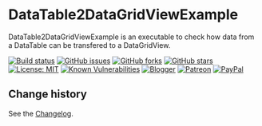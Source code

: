 DataTable2DataGridViewExample
====================================

DataTable2DataGridViewExample is an executable to check how data from a DataTable can be transfered to a DataGridView.

[![Build status](https://ci.appveyor.com/api/projects/status/ofu1tw09dl8j7j4g?svg=true)](https://ci.appveyor.com/project/SeppPenner/datatable2datagridviewexample)
[![GitHub issues](https://img.shields.io/github/issues/SeppPenner/DataTable2DataGridViewExample.svg)](https://github.com/SeppPenner/DataTable2DataGridViewExample/issues)
[![GitHub forks](https://img.shields.io/github/forks/SeppPenner/DataTable2DataGridViewExample.svg)](https://github.com/SeppPenner/DataTable2DataGridViewExample/network)
[![GitHub stars](https://img.shields.io/github/stars/SeppPenner/DataTable2DataGridViewExample.svg)](https://github.com/SeppPenner/DataTable2DataGridViewExample/stargazers)
[![License: MIT](https://img.shields.io/badge/License-MIT-blue.svg)](https://raw.githubusercontent.com/SeppPenner/DataTable2DataGridViewExample/master/License.txt)
[![Known Vulnerabilities](https://snyk.io/test/github/SeppPenner/DataTable2DataGridViewExample/badge.svg)](https://snyk.io/test/github/SeppPenner/DataTable2DataGridViewExample)
[![Blogger](https://img.shields.io/badge/Follow_me_on-blogger-orange)](https://franzhuber23.blogspot.de/)
[![Patreon](https://img.shields.io/badge/Patreon-F96854?logo=patreon&logoColor=white)](https://patreon.com/SeppPennerOpenSourceDevelopment)
[![PayPal](https://img.shields.io/badge/PayPal-00457C?logo=paypal&logoColor=white)](https://paypal.me/th070795)


Change history
--------------

See the [Changelog](https://github.com/SeppPenner/DataTable2DataGridViewExample/blob/master/Changelog.md).